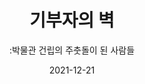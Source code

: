---
title: 기부자의 벽
subtitle: ":박물관 건립의 주춧돌이 된 사람들"
date: 2021-12-21
summary: 전쟁과여성인권박물관이 건립되기까지 주춧돌이 되어 준 후원자들의 명단이 2층 중앙 벽면에 새겨져 있다. 기부자의 벽에는 약 7,500여 명의 이름이 새겨져 있다. 이 중 국내 개인은 5,600여 명, 국내 단체 및 기관 400여 곳에 이른다. 국내뿐만 아니라 국외에서도 1,500여 개인 및 단체가 박물관 건립에 힘써 주었다. 특히 이 중 일본인과 일본단체가 무려 1,400여 건을 차지하고 있다.
weight: 5
image: https://wwm3.s3.ap-northeast-2.amazonaws.com/exhibition/(3)2층/기부자의벽/LHS_0794.jpg
layout: view01
resources:
- partial_layout: diagonal-2
  components: 
  - name: item-01
    params:
      icon: photo
    src: https://wwm3.s3.ap-northeast-2.amazonaws.com/exhibition/ex-02/스크린샷+2021-10-13+오후+3.39.28.png
    description: Lorem, ipsum dolor sit amet consectetur adipisicing elit. Cumque praesentium nisi officiis maiores quia sapiente totam omnis vel sequi corporis ipsa incidunt reprehenderit recusandae maxime perspiciatis iste placeat architecto, mollitia delectus ut ab quibusdam. 
    target: /items/exhibition/exbition01/s0-item1
  - name: item-02
    params:
      icon: photo
    src: https://wwm3.s3.ap-northeast-2.amazonaws.com/exhibition/ex-02/스크린샷+2021-10-13+오후+3.39.28.png
    description: Lorem, ipsum dolor sit amet consectetur adipisicing elit. Cumque praesentium nisi officiis maiores quia sapiente totam omnis vel sequi corporis ipsa incidunt reprehenderit recusandae maxime perspiciatis iste placeat architecto, mollitia delectus ut ab quibusdam.
    target: items/exhibition/exbition01/s1-item2    
---